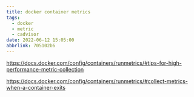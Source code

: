 ```yaml
---
title: docker container metrics
tags:
  - docker
  - metric
  - cadvisor
date: 2022-06-12 15:05:00
abbrlink: 705102b6
---
```


https://docs.docker.com/config/containers/runmetrics/#tips-for-high-performance-metric-collection

https://docs.docker.com/config/containers/runmetrics/#collect-metrics-when-a-container-exits
